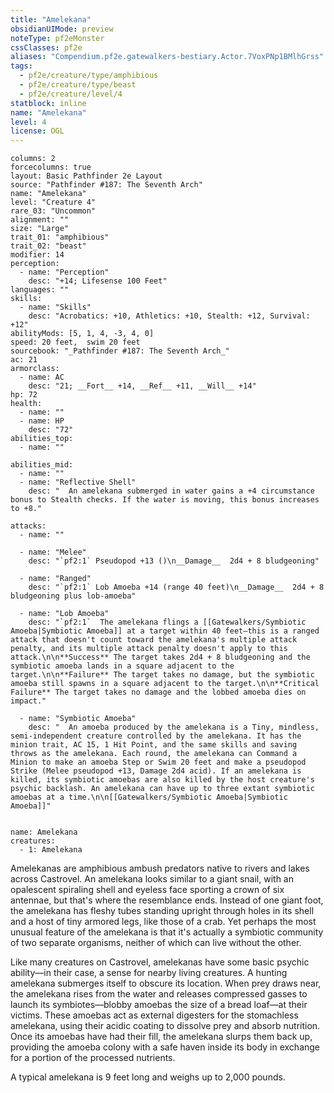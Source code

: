 ```yaml
---
title: "Amelekana"
obsidianUIMode: preview
noteType: pf2eMonster
cssClasses: pf2e
aliases: "Compendium.pf2e.gatewalkers-bestiary.Actor.7VoxPNp1BMlhGrss" 
tags:
  - pf2e/creature/type/amphibious
  - pf2e/creature/type/beast
  - pf2e/creature/level/4
statblock: inline
name: "Amelekana"
level: 4
license: OGL
---
```


```statblock
columns: 2
forcecolumns: true
layout: Basic Pathfinder 2e Layout
source: "Pathfinder #187: The Seventh Arch"
name: "Amelekana"
level: "Creature 4"
rare_03: "Uncommon"
alignment: ""
size: "Large"
trait_01: "amphibious"
trait_02: "beast"
modifier: 14
perception:
  - name: "Perception"
    desc: "+14; Lifesense 100 Feet"
languages: ""
skills:
  - name: "Skills"
    desc: "Acrobatics: +10, Athletics: +10, Stealth: +12, Survival: +12"
abilityMods: [5, 1, 4, -3, 4, 0]
speed: 20 feet,  swim 20 feet
sourcebook: "_Pathfinder #187: The Seventh Arch_"
ac: 21
armorclass:
  - name: AC
    desc: "21; __Fort__ +14, __Ref__ +11, __Will__ +14"
hp: 72
health:
  - name: ""
  - name: HP
    desc: "72"
abilities_top:
  - name: ""

abilities_mid:
  - name: ""
  - name: "Reflective Shell"
    desc: "  An amelekana submerged in water gains a +4 circumstance bonus to Stealth checks. If the water is moving, this bonus increases to +8."

attacks:
  - name: ""

  - name: "Melee"
    desc: "`pf2:1` Pseudopod +13 ()\n__Damage__  2d4 + 8 bludgeoning"

  - name: "Ranged"
    desc: "`pf2:1` Lob Amoeba +14 (range 40 feet)\n__Damage__  2d4 + 8 bludgeoning plus lob-amoeba"

  - name: "Lob Amoeba"
    desc: "`pf2:1`  The amelekana flings a [[Gatewalkers/Symbiotic Amoeba|Symbiotic Amoeba]] at a target within 40 feet—this is a ranged attack that doesn't count toward the amelekana's multiple attack penalty, and its multiple attack penalty doesn't apply to this attack.\n\n**Success** The target takes 2d4 + 8 bludgeoning and the symbiotic amoeba lands in a square adjacent to the target.\n\n**Failure** The target takes no damage, but the symbiotic amoeba still spawns in a square adjacent to the target.\n\n**Critical Failure** The target takes no damage and the lobbed amoeba dies on impact."

  - name: "Symbiotic Amoeba"
    desc: "  An amoeba produced by the amelekana is a Tiny, mindless, semi-independent creature controlled by the amelekana. It has the minion trait, AC 15, 1 Hit Point, and the same skills and saving throws as the amelekana. Each round, the amelekana can Command a Minion to make an amoeba Step or Swim 20 feet and make a pseudopod Strike (Melee pseudopod +13, Damage 2d4 acid). If an amelekana is killed, its symbiotic amoebas are also killed by the host creature's psychic backlash. An amelekana can have up to three extant symbiotic amoebas at a time.\n\n[[Gatewalkers/Symbiotic Amoeba|Symbiotic Amoeba]]"
 
```

```encounter-table
name: Amelekana
creatures:
  - 1: Amelekana
```



Amelekanas are amphibious ambush predators native to rivers and lakes across Castrovel. An amelekana looks similar to a giant snail, with an opalescent spiraling shell and eyeless face sporting a crown of six antennae, but that's where the resemblance ends. Instead of one giant foot, the amelekana has fleshy tubes standing upright through holes in its shell and a host of tiny armored legs, like those of a crab. Yet perhaps the most unusual feature of the amelekana is that it's actually a symbiotic community of two separate organisms, neither of which can live without the other.

Like many creatures on Castrovel, amelekanas have some basic psychic ability—in their case, a sense for nearby living creatures. A hunting amelekana submerges itself to obscure its location. When prey draws near, the amelekana rises from the water and releases compressed gasses to launch its symbiotes—blobby amoebas the size of a bread loaf—at their victims. These amoebas act as external digesters for the stomachless amelekana, using their acidic coating to dissolve prey and absorb nutrition. Once its amoebas have had their fill, the amelekana slurps them back up, providing the amoeba colony with a safe haven inside its body in exchange for a portion of the processed nutrients.

A typical amelekana is 9 feet long and weighs up to 2,000 pounds.
